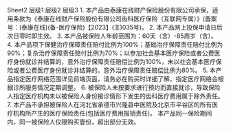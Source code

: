 Sheet2
	层级1	层级2	层级3
	1. 本产品由泰康在线财产保险股份有限公司承保，适用条款为《泰康在线财产保险股份有限公司齿科医疗保险（互联网专属）》(备案号：(泰康在线)(备-医疗保险)【2023】(主)035号)。
	2. 本产品网上投保申请日后次日零时即生效。
	3. 本产品被保险人年龄范围为：60天（含）-85周岁（含）。
	4. 本产品项下保健治疗保障责任赔付比例为100%；基础治疗保障责任赔付比例为90%；复杂治疗保障责任赔付比例为70%；以参加社会基本医疗保险或者公费医疗身份就诊并结算的，意外治疗保障责任赔偿比例为100%，未以社会基本医疗保险或者公费医疗身份就诊并结算的，意外治疗保障责任赔偿比例为80%。
	5. 本产品指定医疗网络范围详见前端页面，请务必在购买时详细了解，指定医疗网络会根据诊所服务情况定期调整。
	6. 被保险人未按要求进行预约而直接就诊，导致保险人指定医疗机构未以被保险人身份接诊情形下发生的齿科医疗费用属于除外责任。
	7. 本产品不承担被保险人在河北省承德市兴隆县中医院及北京市平谷区的所有医疗机构所产生的医疗保险责任(包括医疗费用报销责任)。
	本产品同一保险期间内，同一被保险人仅限购买壹份，超出部分无效。


